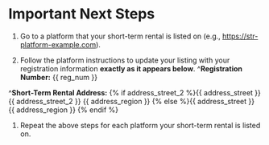 # Important Next Steps
1. Go to a platform that your short-term rental is listed on (e.g., https://str-platform-example.com).

1. Follow the platform instructions to update your listing with your registration information **exactly as it appears below**.
  ^**Registration Number:** 
  {{ reg_num }}

  ^**Short-Term Rental Address:** 
  {% if address_street_2 %}{{ address_street }}
  {{ address_street_2 }}
  {{ address_region }}
  {% else %}{{ address_street }}
  {{ address_region }}
  {% endif %}
1. Repeat the above steps for each platform your short-term rental is listed on.